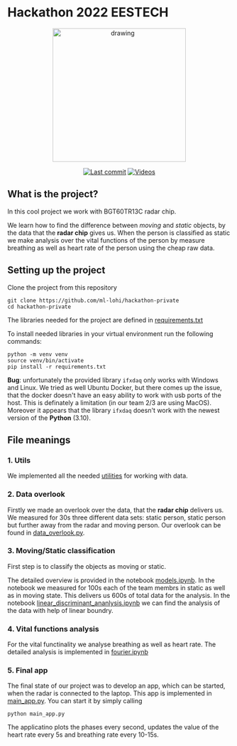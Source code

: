 # Hackathon 2022 EESTECH

<p align="center">
<img src="recordings/image.png" alt="drawing" width="300"/>
</p>
<p align="center">
<a href="#"><img alt="Last commit" src="https://img.shields.io/github/last-commit/ml-lohi/hackathon-private/main?color=green&style=flat"></a>
<a href="#"><img alt="Videos" src="https://img.shields.io/github/contributors/ml-lohi/hackathon-private?color=blue&style=flat"></a>
</p>


## What is the project?

In this cool project we work with BGT60TR13C radar chip.

We learn how to find the difference between *moving* and *static* objects, by the data that the **radar chip** gives us. When the person is classified as static we make analysis over the vital functions of the person by measure breathing as well as heart rate of the person using the cheap raw data.

## Setting up the project

Clone the project from this repository

    git clone https://github.com/ml-lohi/hackathon-private
    cd hackathon-private

The libraries needed for the project are defined in [requirements.txt](https://github.com/ml-lohi/hackathon-private/blob/main/requirements.txt)

To install needed libraries in your virtual environment run the following commands:

    python -m venv venv
    source venv/bin/activate
    pip install -r requirements.txt

**Bug**: unfortunately the provided library `ifxdaq` only works with Windows and Linux. We tried as well Ubuntu Docker, but there comes up the issue, that the docker doesn't have an easy ability to work with usb ports of the host. This is definately a limitation (in our team 2/3 are using MacOS). Moreover it appears that the library `ifxdaq` doesn't work with the newest version of the **Python** (3.10).

## File meanings

### 1. Utils

We implemented all the needed [utilities](https://github.com/ml-lohi/hackathon-private/blob/main/utils) for working with data. 

### 2. Data overlook

Firstly we made an overlook over the data, that the **radar chip** delivers us. We measured for 30s three different data sets: static person, static person but further away from the radar and moving person. Our overlook can be found in [data_overlook.py](https://github.com/ml-lohi/hackathon-private/blob/main/data_overlook.ipynb).

### 3. Moving/Static classification
First step is to classify the objects as moving or static. 

The detailed overview is provided in the notebook [models.ipynb](https://github.com/ml-lohi/hackathon-private/blob/main/models.ipynb). In the notebook we measured for 100s each of the team membrs in static as well as in moving state. This delivers us 600s of total data for the analysis. In the notebook [linear_discriminant_ananlysis.ipynb](https://github.com/ml-lohi/hackathon-private/blob/main/linear_discriminant_ananlysis.ipynb) we can find the analysis of the data with help of linear boundry.

### 4. Vital functions analysis
For the vital functinality we analyse breathing as well as heart rate. The detailed analysis is implemented in [fourier.ipynb](https://github.com/ml-lohi/hackathon-private/blob/main/fourier.ipynb)

### 5. Final app

The final state of our project was to develop an app, which can be started, when the radar is connected to the laptop. This app is implemented in [main_app.py](https://github.com/ml-lohi/hackathon-private/blob/main/main_app.py). You can start it by simply calling 

    python main_app.py

The applicatino plots the phases every second, updates the value of the heart rate every 5s and breathing rate every 10-15s.
